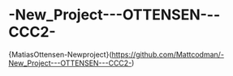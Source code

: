 # -New_Project---OTTENSEN---CCC2-

{MatiasOttensen-Newproject}(https://github.com/Mattcodman/-New_Project---OTTENSEN---CCC2-)
